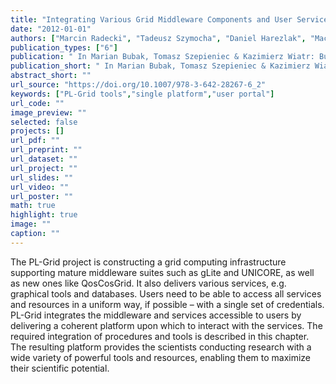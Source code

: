 ```yaml
---
title: "Integrating Various Grid Middleware Components and User Services into a Single Platform"
date: "2012-01-01"
authors: ["Marcin Radecki", "Tadeusz Szymocha", "Daniel Harezlak", "Maciej Pawlik", "Jakub Andrzejewski", "Wojciech Ziajka", "Marcin Szelc"]
publication_types: ["6"]
publication: " In Marian Bubak, Tomasz Szepieniec & Kazimierz Wiatr: Building a National Distributed E-Infrastructure–PL-Grid: Scientific and Technical Achievements. 6  15--26. Berlin, Heidelberg: Springer https://doi.org/10.1007/978-3-642-28267-6_2. ISBN: 978-3-642-28267-6"
publication_short: " In Marian Bubak, Tomasz Szepieniec & Kazimierz Wiatr: Building a National Distributed E-Infrastructure–PL-Grid: Scientific and Technical Achievements. 6  15--26. Berlin, Heidelberg: Springer https://doi.org/10.1007/978-3-642-28267-6_2. ISBN: 978-3-642-28267-6"
abstract_short: ""
url_source: "https://doi.org/10.1007/978-3-642-28267-6_2"
keywords: ["PL-Grid tools","single platform","user portal"]
url_code: ""
image_preview: ""
selected: false
projects: []
url_pdf: ""
url_preprint: ""
url_dataset: ""
url_project: ""
url_slides: ""
url_video: ""
url_poster: ""
math: true
highlight: true
image: ""
caption: ""
---
```

The PL-Grid project is constructing a grid computing infrastructure supporting mature middleware suites such as gLite and UNICORE, as well as new ones like QosCosGrid. It also delivers various services, e.g. graphical tools and databases. Users need to be able to access all services and resources in a uniform way, if possible – with a single set of credentials. PL-Grid integrates the middleware and services accessible to users by delivering a coherent platform upon which to interact with the services. The required integration of procedures and tools is described in this chapter. The resulting platform provides the scientists conducting research with a wide variety of powerful tools and resources, enabling them to maximize their scientific potential.
